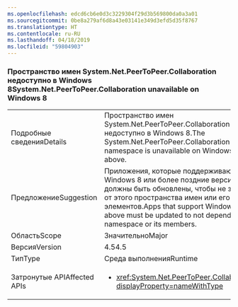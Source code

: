 ```yaml
---
ms.openlocfilehash: edcd6cb6e0d3c3229304f29d3b569800da0a3a01
ms.sourcegitcommit: 0be8a279af6d8a43e03141e349d3efd5d35f8767
ms.translationtype: HT
ms.contentlocale: ru-RU
ms.lasthandoff: 04/18/2019
ms.locfileid: "59804903"
---
```

### <a name="systemnetpeertopeercollaboration-unavailable-on-windows-8"></a><span data-ttu-id="7df2a-101">Пространство имен System.Net.PeerToPeer.Collaboration недоступно в Windows 8</span><span class="sxs-lookup"><span data-stu-id="7df2a-101">System.Net.PeerToPeer.Collaboration unavailable on Windows 8</span></span>

|   |   |
|---|---|
|<span data-ttu-id="7df2a-102">Подробные сведения</span><span class="sxs-lookup"><span data-stu-id="7df2a-102">Details</span></span>|<span data-ttu-id="7df2a-103">Пространство имен System.Net.PeerToPeer.Collaboration недоступно в Windows 8.</span><span class="sxs-lookup"><span data-stu-id="7df2a-103">The System.Net.PeerToPeer.Collaboration namespace is unavailable on Windows 8 or above.</span></span>|
|<span data-ttu-id="7df2a-104">Предложение</span><span class="sxs-lookup"><span data-stu-id="7df2a-104">Suggestion</span></span>|<span data-ttu-id="7df2a-105">Приложения, которые поддерживают Windows 8 или более поздние версии, должны быть обновлены, чтобы не зависеть от этого пространства имен или его элементов.</span><span class="sxs-lookup"><span data-stu-id="7df2a-105">Apps that support Windows 8 or above must be updated to not depend on this namespace or its members.</span></span>|
|<span data-ttu-id="7df2a-106">Область</span><span class="sxs-lookup"><span data-stu-id="7df2a-106">Scope</span></span>|<span data-ttu-id="7df2a-107">Значительно</span><span class="sxs-lookup"><span data-stu-id="7df2a-107">Major</span></span>|
|<span data-ttu-id="7df2a-108">Версия</span><span class="sxs-lookup"><span data-stu-id="7df2a-108">Version</span></span>|<span data-ttu-id="7df2a-109">4.5</span><span class="sxs-lookup"><span data-stu-id="7df2a-109">4.5</span></span>|
|<span data-ttu-id="7df2a-110">Тип</span><span class="sxs-lookup"><span data-stu-id="7df2a-110">Type</span></span>|<span data-ttu-id="7df2a-111">Среда выполнения</span><span class="sxs-lookup"><span data-stu-id="7df2a-111">Runtime</span></span>|
|<span data-ttu-id="7df2a-112">Затронутые API</span><span class="sxs-lookup"><span data-stu-id="7df2a-112">Affected APIs</span></span>|<ul><li><xref:System.Net.PeerToPeer.Collaboration?displayProperty=nameWithType></li></ul>|
